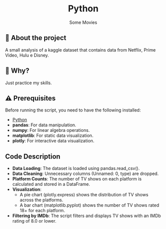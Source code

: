 <h1 align="center"> Python </h1>

<p align="center"> Some Movies </p>

## :rocket: About the project 

A small analysis of a kaggle dataset that contains data from Netflix, Prime Video, Hulu e Disney.

## :thinking:  Why?

Just practice my skills.

## :warning: Prerequisites

Before running the script, you need to have the following installed:

- [Python](https://www.python.org/downloads/)
- **pandas**: For data manipulation.
- **numpy**: For linear algebra operations.
- **matplotlib**: For static data visualization.
- **plotly**: For interactive data visualization.

## Code Description

- **Data Loading**: The dataset is loaded using pandas.read_csv().
- **Data Cleaning**: Unnecessary columns (Unnamed: 0, type) are dropped.
- **Platform Counts**: The number of TV shows on each platform is calculated and stored in a DataFrame.
- **Visualization**:
  - A pie chart (plotly.express) shows the distribution of TV shows across the platforms.
  - A bar chart (matplotlib.pyplot) shows the number of TV shows rated 18+ for each platform.
- **Filtering by IMDb**: The script filters and displays TV shows with an IMDb rating of 8.0 or lower.
